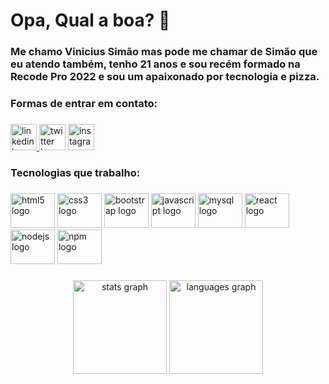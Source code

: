 <h1 align="left">Opa, Qual a boa? 👋</h1>

###

<h3 align="left">Me chamo Vinicius Simão mas pode me chamar de Simão que eu atendo também, tenho 21 anos e sou recém formado na Recode Pro 2022 e sou um apaixonado por tecnologia e pizza.</h3>

###

<h3 align="left">Formas de entrar em contato:</h3>

###

<div align="left">
  <a href="https://www.linkedin.com/in/vinicius-sim%C3%A3o-a9b085204/" target="_blank">
    <img src="https://img.shields.io/static/v1?message=LinkedIn&logo=linkedin&label=&color=0077B5&logoColor=white&labelColor=&style=for-the-badge" height="42" alt="linkedin logo"  />
  </a>
  <img src="https://img.shields.io/static/v1?message=Twitter&logo=twitter&label=&color=1DA1F2&logoColor=white&labelColor=&style=for-the-badge" height="42" alt="twitter logo"  />
  <a href="https://www.instagram.com/vinisimaozinho/" target="_blank">
    <img src="https://img.shields.io/static/v1?message=Instagram&logo=instagram&label=&color=E4405F&logoColor=white&labelColor=&style=for-the-badge" height="42" alt="instagram logo"  />
  </a>
</div>

###

<h3 align="left">Tecnologias que trabalho:</h3>

###

<div align="left">
  <img src="https://cdn.jsdelivr.net/gh/devicons/devicon/icons/html5/html5-original.svg" height="55" width="71" alt="html5 logo"  />
  <img src="https://cdn.jsdelivr.net/gh/devicons/devicon/icons/css3/css3-original.svg" height="55" width="71" alt="css3 logo"  />
  <img src="https://cdn.jsdelivr.net/gh/devicons/devicon/icons/bootstrap/bootstrap-original.svg" height="55" width="71" alt="bootstrap logo"  />
  <img src="https://cdn.jsdelivr.net/gh/devicons/devicon/icons/javascript/javascript-original.svg" height="55" width="71" alt="javascript logo"  />
  <img src="https://cdn.jsdelivr.net/gh/devicons/devicon/icons/mysql/mysql-original.svg" height="55" width="71" alt="mysql logo"  />
  <img src="https://cdn.jsdelivr.net/gh/devicons/devicon/icons/react/react-original.svg" height="55" width="71" alt="react logo"  />
  <img src="https://cdn.jsdelivr.net/gh/devicons/devicon/icons/nodejs/nodejs-original.svg" height="55" width="71" alt="nodejs logo"  />
  <img src="https://cdn.jsdelivr.net/gh/devicons/devicon/icons/npm/npm-original-wordmark.svg" height="55" width="71" alt="npm logo"  />
</div>

###

<div align="center">
  <img src="https://github-readme-stats.vercel.app/api?hide_title=false&hide_rank=false&show_icons=true&include_all_commits=true&count_private=true&disable_animations=false&theme=dracula&locale=en&hide_border=false&username=viniciusimao" height="150" alt="stats graph"  />
  <img src="https://github-readme-stats.vercel.app/api/top-langs?locale=en&hide_title=false&layout=compact&card_width=320&langs_count=5&theme=dracula&hide_border=false&username=viniciusimao" height="150" alt="languages graph"  />
</div>

###
